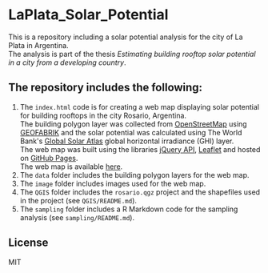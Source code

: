 # LaPlata_Solar_Potential

This is a repository including a solar potential analysis for the city of La Plata in Argentina.  
The analysis is part of the thesis *Estimating building rooftop solar potential in a city from a developing country*.

## The repository includes the following: 

1. The ```index.html``` code is for creating a web map displaying solar potential for building rooftops in the city Rosario, Argentina.  
The building polygon layer was collected from [OpenStreetMap](https://www.openstreetmap.org/#map=13/-32.9671/-60.6759) using [GEOFABRIK](https://www.geofabrik.de/) and the solar potential was calculated using The World Bank's [Global Solar Atlas](https://globalsolaratlas.info/global-pv-potential-study) global horizontal irradiance (GHI) layer.  
The web map was built using the libraries [jQuery API](https://api.jquery.com/), [Leaflet](https://leafletjs.com/) and hosted on [GitHub Pages](https://pages.github.com/).    
The web map is available [here](https://einavg7.github.io/LaPlata_Solar_Potential/).
2. The ```data``` folder includes the building polygon layers for the web map. 
3. The ```image``` folder includes images used for the web map.
4. The ```QGIS``` folder includes the ```rosario.qgz``` project and the shapefiles used in the project (see ```QGIS/README.md```).  
5. The ```sampling``` folder includes a R Markdown code for the sampling analysis (see ```sampling/README.md```). 

## License
MIT

